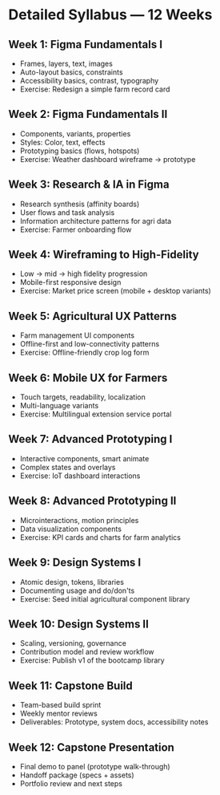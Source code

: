 # Detailed Syllabus — 12 Weeks

## Week 1: Figma Fundamentals I
- Frames, layers, text, images
- Auto-layout basics, constraints
- Accessibility basics, contrast, typography
- Exercise: Redesign a simple farm record card

## Week 2: Figma Fundamentals II
- Components, variants, properties
- Styles: Color, text, effects
- Prototyping basics (flows, hotspots)
- Exercise: Weather dashboard wireframe → prototype

## Week 3: Research & IA in Figma
- Research synthesis (affinity boards)
- User flows and task analysis
- Information architecture patterns for agri data
- Exercise: Farmer onboarding flow

## Week 4: Wireframing to High-Fidelity
- Low → mid → high fidelity progression
- Mobile-first responsive design
- Exercise: Market price screen (mobile + desktop variants)

## Week 5: Agricultural UX Patterns
- Farm management UI components
- Offline-first and low-connectivity patterns
- Exercise: Offline-friendly crop log form

## Week 6: Mobile UX for Farmers
- Touch targets, readability, localization
- Multi-language variants
- Exercise: Multilingual extension service portal

## Week 7: Advanced Prototyping I
- Interactive components, smart animate
- Complex states and overlays
- Exercise: IoT dashboard interactions

## Week 8: Advanced Prototyping II
- Microinteractions, motion principles
- Data visualization components
- Exercise: KPI cards and charts for farm analytics

## Week 9: Design Systems I
- Atomic design, tokens, libraries
- Documenting usage and do/don'ts
- Exercise: Seed initial agricultural component library

## Week 10: Design Systems II
- Scaling, versioning, governance
- Contribution model and review workflow
- Exercise: Publish v1 of the bootcamp library

## Week 11: Capstone Build
- Team-based build sprint
- Weekly mentor reviews
- Deliverables: Prototype, system docs, accessibility notes

## Week 12: Capstone Presentation
- Final demo to panel (prototype walk-through)
- Handoff package (specs + assets)
- Portfolio review and next steps
